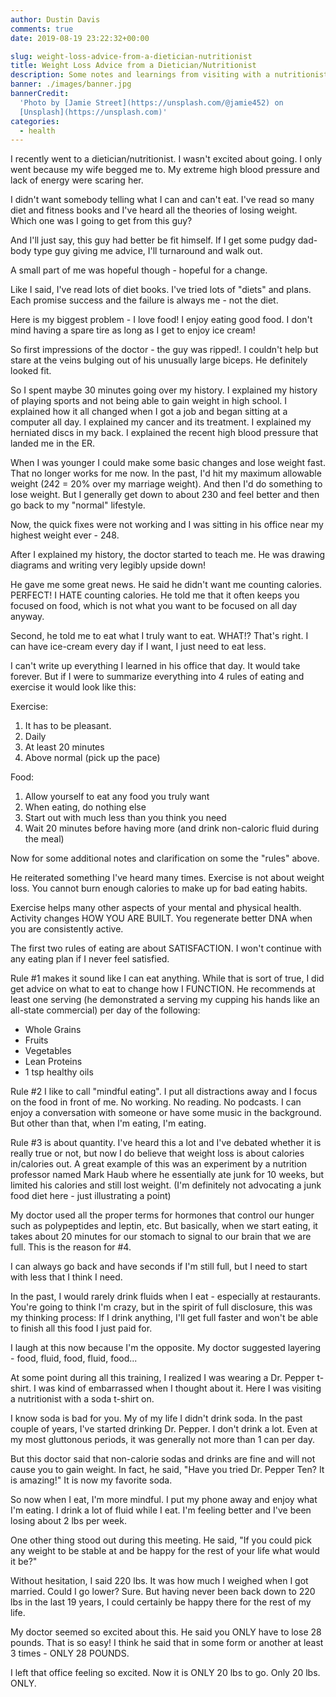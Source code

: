 ```yaml
---
author: Dustin Davis
comments: true
date: 2019-08-19 23:22:32+00:00

slug: weight-loss-advice-from-a-dietician-nutritionist
title: Weight Loss Advice from a Dietician/Nutritionist
description: Some notes and learnings from visiting with a nutritionist
banner: ./images/banner.jpg
bannerCredit:
  'Photo by [Jamie Street](https://unsplash.com/@jamie452) on
  [Unsplash](https://unsplash.com)'
categories:
  - health
---
```


I recently went to a dietician/nutritionist. I wasn't excited about going. I
only went because my wife begged me to. My extreme high blood pressure and lack
of energy were scaring her.

I didn't want somebody telling what I can and can't eat. I've read so many diet
and fitness books and I've heard all the theories of losing weight. Which one
was I going to get from this guy?

And I'll just say, this guy had better be fit himself. If I get some pudgy
dad-body type guy giving me advice, I'll turnaround and walk out.

A small part of me was hopeful though - hopeful for a change.

Like I said, I've read lots of diet books. I've tried lots of "diets" and plans.
Each promise success and the failure is always me - not the diet.

Here is my biggest problem - I love food! I enjoy eating good food. I don't mind
having a spare tire as long as I get to enjoy ice cream!

So first impressions of the doctor - the guy was ripped!. I couldn't help but
stare at the veins bulging out of his unusually large biceps. He definitely
looked fit.

So I spent maybe 30 minutes going over my history. I explained my history of
playing sports and not being able to gain weight in high school. I explained how
it all changed when I got a job and began sitting at a computer all day. I
explained my cancer and its treatment. I explained my herniated discs in my
back. I explained the recent high blood pressure that landed me in the ER.

When I was younger I could make some basic changes and lose weight fast. That no
longer works for me now. In the past, I'd hit my maximum allowable weight (242 =
20% over my marriage weight). And then I'd do something to lose weight. But I
generally get down to about 230 and feel better and then go back to my "normal"
lifestyle.

Now, the quick fixes were not working and I was sitting in his office near my
highest weight ever - 248.

After I explained my history, the doctor started to teach me. He was drawing
diagrams and writing very legibly upside down!

He gave me some great news. He said he didn't want me counting calories.
PERFECT! I HATE counting calories. He told me that it often keeps you focused on
food, which is not what you want to be focused on all day anyway.

Second, he told me to eat what I truly want to eat. WHAT!? That's right. I can
have ice-cream every day if I want, I just need to eat less.

I can't write up everything I learned in his office that day. It would take
forever. But if I were to summarize everything into 4 rules of eating and
exercise it would look like this:

Exercise:

1. It has to be pleasant.
2. Daily
3. At least 20 minutes
4. Above normal (pick up the pace)

Food:

1. Allow yourself to eat any food you truly want
2. When eating, do nothing else
3. Start out with much less than you think you need
4. Wait 20 minutes before having more (and drink non-caloric fluid during the
   meal)

Now for some additional notes and clarification on some the "rules" above.

He reiterated something I've heard many times. Exercise is not about weight
loss. You cannot burn enough calories to make up for bad eating habits.

Exercise helps many other aspects of your mental and physical health. Activity
changes HOW YOU ARE BUILT. You regenerate better DNA when you are consistently
active.

The first two rules of eating are about SATISFACTION. I won't continue with any
eating plan if I never feel satisfied.

Rule #1 makes it sound like I can eat anything. While that is sort of true, I
did get advice on what to eat to change how I FUNCTION. He recommends at least
one serving (he demonstrated a serving my cupping his hands like an all-state
commercial) per day of the following:

- Whole Grains
- Fruits
- Vegetables
- Lean Proteins
- 1 tsp healthy oils

Rule #2 I like to call "mindful eating". I put all distractions away and I focus
on the food in front of me. No working. No reading. No podcasts. I can enjoy a
conversation with someone or have some music in the background. But other than
that, when I'm eating, I'm eating.

Rule #3 is about quantity. I've heard this a lot and I've debated whether it is
really true or not, but now I do believe that weight loss is about calories
in/calories out. A great example of this was an experiment by a nutrition
professor named Mark Haub where he essentially ate junk for 10 weeks, but
limited his calories and still lost weight. (I'm definitely not advocating a
junk food diet here - just illustrating a point)

My doctor used all the proper terms for hormones that control our hunger such as
polypeptides and leptin, etc. But basically, when we start eating, it takes
about 20 minutes for our stomach to signal to our brain that we are full. This
is the reason for #4.

I can always go back and have seconds if I'm still full, but I need to start
with less that I think I need.

In the past, I would rarely drink fluids when I eat - especially at restaurants.
You're going to think I'm crazy, but in the spirit of full disclosure, this was
my thinking process: If I drink anything, I'll get full faster and won't be able
to finish all this food I just paid for.

I laugh at this now because I'm the opposite. My doctor suggested layering -
food, fluid, food, fluid, food...

At some point during all this training, I realized I was wearing a Dr. Pepper
t-shirt. I was kind of embarrassed when I thought about it. Here I was visiting
a nutritionist with a soda t-shirt on.

I know soda is bad for you. My of my life I didn't drink soda. In the past
couple of years, I've started drinking Dr. Pepper. I don't drink a lot. Even at
my most gluttonous periods, it was generally not more than 1 can per day.

But this doctor said that non-calorie sodas and drinks are fine and will not
cause you to gain weight. In fact, he said, "Have you tried Dr. Pepper Ten? It
is amazing!" It is now my favorite soda.

So now when I eat, I'm more mindful. I put my phone away and enjoy what I'm
eating. I drink a lot of fluid while I eat. I'm feeling better and I've been
losing about 2 lbs per week.

One other thing stood out during this meeting. He said, "If you could pick any
weight to be stable at and be happy for the rest of your life what would it be?"

Without hesitation, I said 220 lbs. It was how much I weighed when I got
married. Could I go lower? Sure. But having never been back down to 220 lbs in
the last 19 years, I could certainly be happy there for the rest of my life.

My doctor seemed so excited about this. He said you ONLY have to lose 28 pounds.
That is so easy! I think he said that in some form or another at least 3 times -
ONLY 28 POUNDS.

I left that office feeling so excited. Now it is ONLY 20 lbs to go. Only 20 lbs.
ONLY.
